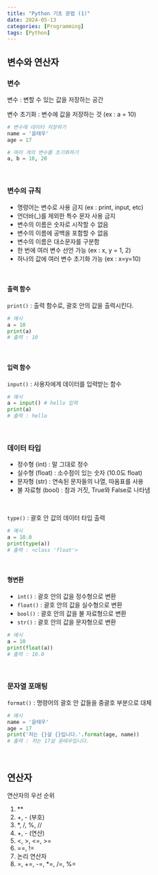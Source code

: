 ```yaml
---
title: "Python 기초 문법 (1)"
date: 2024-05-13
categories: [Programming]
tags: [Python]
---
```

## 변수와 연산자

### 변수

변수 : 변할 수 있는 값을 저장하는 공간

변수 초기화 : 변수에 값을 저장하는 것 (ex : a = 10)

```python
# 변수에 데이터 저장하기
name = '윤태우' 
age = 17

# 여러 개의 변수를 초기화하기
a, b = 10, 20
```

<br>

### 변수의 규칙
- 명령어는 변수로 사용 금지 (ex : print, input, etc)
- 언더바(_)를 제외한 특수 문자 사용 금지
- 변수의 이름은 숫자로 시작할 수 없음
- 변수의 이름에 공백을 포함할 수 없음
- 변수의 이름은 대소문자를 구분함
- 한 번에 여러 변수 선언 가능 (ex : x, y = 1, 2)
- 하나의 값에 여러 변수 초기화 가능 (ex : x=y=10)

<br>

#### 출력 함수

`print()` : 출력 함수로, 괄호 안의 값을 출력시킨다.

```python
# 예시
a = 10
print(a)
# 출력 : 10
```

<br>

#### 입력 함수

`input()` : 사용자에게 데이터를 입력받는 함수

```python
# 예시
a = input() # hello 입력
print(a)
# 출력 : hello
```

<br>

### 데이터 타입
- 정수형 (int) : 말 그대로 정수
- 실수형 (float) : 소수점이 있는 숫자 (10.0도 float)
- 문자형 (str) : 연속된 문자들의 나열, 따옴표를 사용
- 불 자료형 (bool) : 참과 거짓, True와 False로 나타냄

<br>

`type()` : 괄호 안 값의 데이터 타입 출력

```python
# 예시
a = 10.0
print(type(a))
# 출력 : <class 'float'>
```

<br>

#### 형변환
- `int()` : 괄호 안의 값을 정수형으로 변환
- `float()` : 괄호 안의 값을 실수형으로 변환
- `bool()` : 괄호 안의 값을 불 자료형으로 변환
- `str()` : 괄호 안의 값을 문자형으로 변환

```python
# 예시
a = 10
print(float(a))
# 출력 : 10.0
```

<br>

### 문자열 포매팅

`format()` : 명령어의 괄호 안 값들을 중괄호 부분으로 대체

```python
# 예시
name = '윤태우'
age = 17
print('저는 {}살 {}입니다.'.format(age, name))
# 출력 : 저는 17살 윤태우입니다.
```

<br>

## 연산자

연산자의 우선 순위
1. **
2. +, - (부호)
3. \*, /, %, //
4. +, - (연산)
5. <, >, <=, >=
6. \==, !=
7. 논리 연산자
8. =, +=, -=, \*=, /=, %=